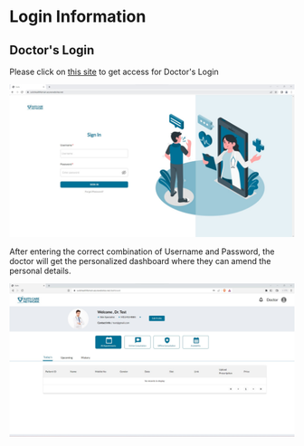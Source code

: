# Login Information

## Doctor's Login

Please click on [this site](https://suitshealthfemain.azurewebsites.net/) to get access for Doctor's Login

![Logo](./images/doctor/dc_login.jpg)

After entering the correct combination of Username and Password, the doctor will get the personalized dashboard where they can amend the personal details.

![Logo](./images/doctor/dc_dashboard.jpg)
